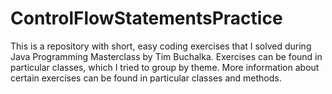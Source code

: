 # ControlFlowStatementsPractice
This is a repository with short, easy coding exercises that I solved during Java Programming Masterclass by Tim Buchalka.
Exercises can be found in particular classes, which I tried to group by theme. More information about certain exercises
can be found in particular classes and methods. 
